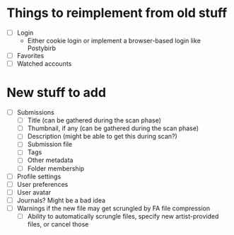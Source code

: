# Things to reimplement from old stuff

* [ ] Login
  * Either cookie login or implement a browser-based login like Postybirb
* [ ] Favorites
* [ ] Watched accounts

# New stuff to add 

* [ ] Submissions
  * [ ] Title (can be gathered during the scan phase)
  * [ ] Thumbnail, if any (can be gathered during the scan phase)
  * [ ] Description (might be able to get this during scan?)
  * [ ] Submission file
  * [ ] Tags
  * [ ] Other metadata
  * [ ] Folder membership
* [ ] Profile settings
* [ ] User preferences
* [ ] User avatar
* [ ] Journals? Might be a bad idea
* [ ] Warnings if the new file may get scrungled by FA file compression
  * [ ] Ability to automatically scrungle files, specify new artist-provided files, or cancel those